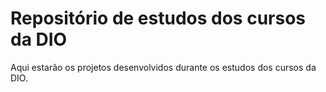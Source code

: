 # Repositório de estudos dos cursos da DIO

Aqui estarão os projetos desenvolvidos durante os estudos dos cursos da DIO.
